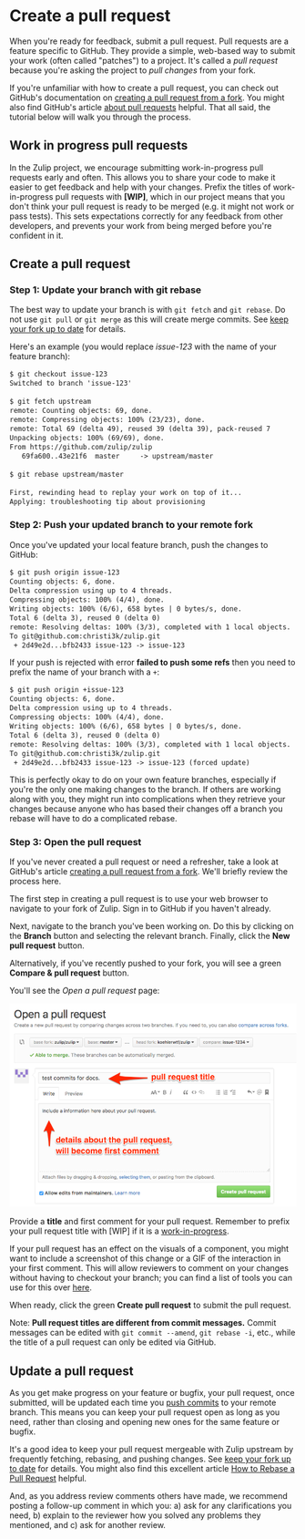 # Create a pull request

When you're ready for feedback, submit a pull request. Pull requests
are a feature specific to GitHub. They provide a simple, web-based way
to submit your work (often called "patches") to a project. It's called
a *pull request* because you're asking the project to *pull changes*
from your fork.

If you're unfamiliar with how to create a pull request, you can check
out GitHub's documentation on
[creating a pull request from a fork][github-help-create-pr-fork]. You
might also find GitHub's article
[about pull requests][github-help-about-pr] helpful. That all said,
the tutorial below will walk you through the process.

## Work in progress pull requests

In the Zulip project, we encourage submitting work-in-progress pull
requests early and often. This allows you to share your code to make
it easier to get feedback and help with your changes. Prefix the
titles of work-in-progress pull requests with **[WIP]**, which in our
project means that you don't think your pull request is ready to be
merged (e.g. it might not work or pass tests).  This sets expectations
correctly for any feedback from other developers, and prevents your
work from being merged before you're confident in it.

## Create a pull request

### Step 1: Update your branch with git rebase

The best way to update your branch is with `git fetch` and `git rebase`. Do not
use `git pull` or `git merge` as this will create merge commits. See [keep your
fork up to date][keep-up-to-date] for details.

Here's an example (you would replace *issue-123* with the name of your feature branch):

```
$ git checkout issue-123
Switched to branch 'issue-123'

$ git fetch upstream
remote: Counting objects: 69, done.
remote: Compressing objects: 100% (23/23), done.
remote: Total 69 (delta 49), reused 39 (delta 39), pack-reused 7
Unpacking objects: 100% (69/69), done.
From https://github.com/zulip/zulip
   69fa600..43e21f6  master     -> upstream/master

$ git rebase upstream/master

First, rewinding head to replay your work on top of it...
Applying: troubleshooting tip about provisioning
```

### Step 2: Push your updated branch to your remote fork

Once you've updated your local feature branch, push the changes to GitHub:

```
$ git push origin issue-123
Counting objects: 6, done.
Delta compression using up to 4 threads.
Compressing objects: 100% (4/4), done.
Writing objects: 100% (6/6), 658 bytes | 0 bytes/s, done.
Total 6 (delta 3), reused 0 (delta 0)
remote: Resolving deltas: 100% (3/3), completed with 1 local objects.
To git@github.com:christi3k/zulip.git
 + 2d49e2d...bfb2433 issue-123 -> issue-123
```

If your push is rejected with error **failed to push some refs** then you need
to prefix the name of your branch with a `+`:

```
$ git push origin +issue-123
Counting objects: 6, done.
Delta compression using up to 4 threads.
Compressing objects: 100% (4/4), done.
Writing objects: 100% (6/6), 658 bytes | 0 bytes/s, done.
Total 6 (delta 3), reused 0 (delta 0)
remote: Resolving deltas: 100% (3/3), completed with 1 local objects.
To git@github.com:christi3k/zulip.git
 + 2d49e2d...bfb2433 issue-123 -> issue-123 (forced update)
```

This is perfectly okay to do on your own feature branches, especially if you're
the only one making changes to the branch. If others are working along with
you, they might run into complications when they retrieve your changes because
anyone who has based their changes off a branch you rebase will have to do a
complicated rebase.

### Step 3: Open the pull request

If you've never created a pull request or need a refresher, take a look at
GitHub's article [creating a pull request from a
fork][github-help-create-pr-fork]. We'll briefly review the process here.

The first step in creating a pull request is to use your web browser to
navigate to your fork of Zulip. Sign in to GitHub if you haven't already.

Next, navigate to the branch you've been working on. Do this by clicking on the
**Branch** button and selecting the relevant branch. Finally, click the **New
pull request** button.

Alternatively, if you've recently pushed to your fork, you will see a green
**Compare & pull request** button.

You'll see the *Open a pull request* page:

![images-create-pr]

Provide a **title** and first comment for your pull request. Remember to prefix
your pull request title with [WIP] if it is a [work-in-progress][wip-prs].

If your pull request has an effect on the visuals of a component, you might want
to include a screenshot of this change or a GIF of the interaction in your first
comment. This will allow reviewers to comment on your changes without having to
checkout your branch; you can find a list of tools you can use for this over
[here][screenshots-gifs].

When ready, click the green **Create pull request** to submit the pull request.

Note: **Pull request titles are different from commit messages.** Commit
messages can be edited with `git commit --amend`, `git rebase -i`, etc., while
the title of a pull request can only be edited via GitHub.

## Update a pull request

As you get make progress on your feature or bugfix, your pull request, once
submitted, will be updated each time you [push commits][self-push-commits] to
your remote branch. This means you can keep your pull request open as long as
you need, rather than closing and opening new ones for the same feature or
bugfix.

It's a good idea to keep your pull request mergeable with Zulip upstream by
frequently fetching, rebasing, and pushing changes. See [keep your fork up to
date][keep-up-to-date] for details. You might also find this excellent
article [How to Rebase a Pull Request][edx-howto-rebase-pr] helpful.

And, as you address review comments others have made, we recommend posting a
follow-up comment in which you: a) ask for any clarifications you need, b)
explain to the reviewer how you solved any problems they mentioned, and c) ask
for another review.

[edx-howto-rebase-pr]: https://github.com/edx/edx-platform/wiki/How-to-Rebase-a-Pull-Request
[github-help-about-pr]: https://help.github.com/en/articles/about-pull-requests
[github-help-create-pr-fork]: https://help.github.com/en/articles/creating-a-pull-request-from-a-fork
[images-create-pr]: ../images/zulip-open-pr.png
[keep-up-to-date]: ../git/using.html#keep-your-fork-up-to-date
[self-push-commits]: ../git/using.html#push-your-commits-to-github
[screenshots-gifs]: ../tutorials/screenshot-and-gif-software.md
[wip-prs]: #work-in-progress-pull-requests
